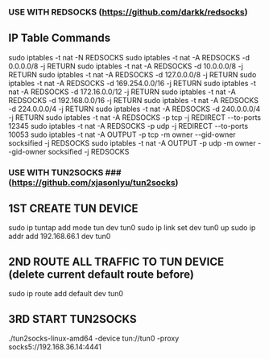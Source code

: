 ### USE WITH REDSOCKS (https://github.com/darkk/redsocks)

## IP Table Commands
sudo iptables -t nat -N REDSOCKS
sudo iptables -t nat -A REDSOCKS -d 0.0.0.0/8 -j RETURN
sudo iptables -t nat -A REDSOCKS -d 10.0.0.0/8 -j RETURN
sudo iptables -t nat -A REDSOCKS -d 127.0.0.0/8 -j RETURN
sudo iptables -t nat -A REDSOCKS -d 169.254.0.0/16 -j RETURN
sudo iptables -t nat -A REDSOCKS -d 172.16.0.0/12 -j RETURN
sudo iptables -t nat -A REDSOCKS -d 192.168.0.0/16 -j RETURN
sudo iptables -t nat -A REDSOCKS -d 224.0.0.0/4 -j RETURN
sudo iptables -t nat -A REDSOCKS -d 240.0.0.0/4 -j RETURN
sudo iptables -t nat -A REDSOCKS -p tcp -j REDIRECT --to-ports 12345
sudo iptables -t nat -A REDSOCKS -p udp -j REDIRECT --to-ports 10053
sudo iptables -t nat -A OUTPUT -p tcp -m owner --gid-owner socksified -j REDSOCKS
sudo iptables -t nat -A OUTPUT -p udp -m owner --gid-owner socksified -j REDSOCKS


### USE WITH TUN2SOCKS ### (https://github.com/xjasonlyu/tun2socks)

## 1ST CREATE TUN DEVICE
sudo ip tuntap add mode tun dev tun0
sudo ip link set dev tun0 up
sudo ip addr add 192.168.66.1 dev tun0

## 2ND ROUTE ALL TRAFFIC TO TUN DEVICE (delete current default route before)
sudo ip route add default dev tun0

## 3RD START TUN2SOCKS
./tun2socks-linux-amd64 -device tun://tun0 -proxy socks5://192.168.36.14:4441